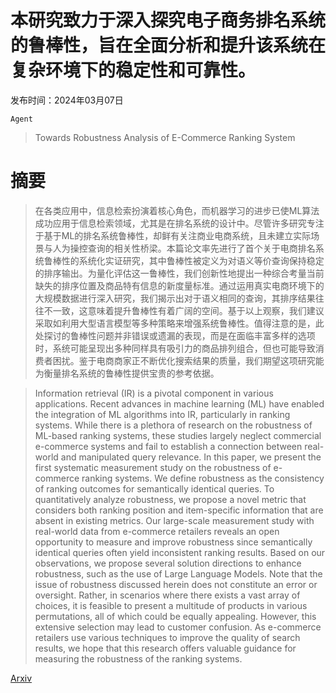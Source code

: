 # 本研究致力于深入探究电子商务排名系统的鲁棒性，旨在全面分析和提升该系统在复杂环境下的稳定性和可靠性。

发布时间：2024年03月07日

`Agent`

> Towards Robustness Analysis of E-Commerce Ranking System

# 摘要

> 在各类应用中，信息检索扮演着核心角色，而机器学习的进步已使ML算法成功应用于信息检索领域，尤其是在排名系统的设计中。尽管许多研究专注于基于ML的排名系统鲁棒性，却鲜有关注商业电商系统，且未建立实际场景与人为操控查询的相关性桥梁。本篇论文率先进行了首个关于电商排名系统鲁棒性的系统化实证研究，其中鲁棒性被定义为对语义等价查询保持稳定的排序输出。为量化评估这一鲁棒性，我们创新性地提出一种综合考量当前缺失的排序位置及商品特有信息的新度量标准。通过运用真实电商环境下的大规模数据进行深入研究，我们揭示出对于语义相同的查询，其排序结果往往不一致，这意味着提升鲁棒性有着广阔的空间。基于以上观察，我们建议采取如利用大型语言模型等多种策略来增强系统鲁棒性。值得注意的是，此处探讨的鲁棒性问题并非错误或遗漏的表现，而是在面临丰富多样的选项时，系统可能呈现出多种同样具有吸引力的商品排列组合，但也可能导致消费者困扰。鉴于电商商家正不断优化搜索结果的质量，我们期望这项研究能为衡量排名系统的鲁棒性提供宝贵的参考依据。

> Information retrieval (IR) is a pivotal component in various applications. Recent advances in machine learning (ML) have enabled the integration of ML algorithms into IR, particularly in ranking systems. While there is a plethora of research on the robustness of ML-based ranking systems, these studies largely neglect commercial e-commerce systems and fail to establish a connection between real-world and manipulated query relevance. In this paper, we present the first systematic measurement study on the robustness of e-commerce ranking systems. We define robustness as the consistency of ranking outcomes for semantically identical queries. To quantitatively analyze robustness, we propose a novel metric that considers both ranking position and item-specific information that are absent in existing metrics. Our large-scale measurement study with real-world data from e-commerce retailers reveals an open opportunity to measure and improve robustness since semantically identical queries often yield inconsistent ranking results. Based on our observations, we propose several solution directions to enhance robustness, such as the use of Large Language Models. Note that the issue of robustness discussed herein does not constitute an error or oversight. Rather, in scenarios where there exists a vast array of choices, it is feasible to present a multitude of products in various permutations, all of which could be equally appealing. However, this extensive selection may lead to customer confusion. As e-commerce retailers use various techniques to improve the quality of search results, we hope that this research offers valuable guidance for measuring the robustness of the ranking systems.

[Arxiv](https://arxiv.org/abs/2403.04257)